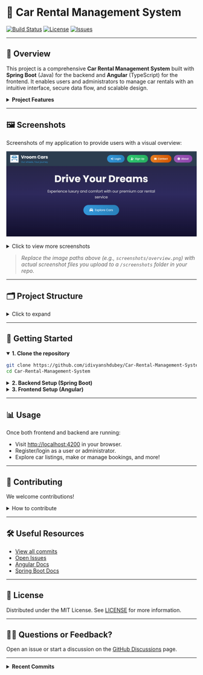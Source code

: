 # 🚗 Car Rental Management System

[![Build Status](https://img.shields.io/badge/build-passing-brightgreen)](https://github.com/idivyanshdubey/Car-Rental-Management-System/actions)
[![License](https://img.shields.io/github/license/idivyanshdubey/Car-Rental-Management-System)](LICENSE)
[![Issues](https://img.shields.io/github/issues/idivyanshdubey/Car-Rental-Management-System)](https://github.com/idivyanshdubey/Car-Rental-Management-System/issues)

---

## 📖 Overview

This project is a comprehensive **Car Rental Management System** built with **Spring Boot** (Java) for the backend and **Angular** (TypeScript) for the frontend. It enables users and administrators to manage car rentals with an intuitive interface, secure data flow, and scalable design.

<details>
<summary><strong>Project Features</strong></summary>

- 🚙 Efficient car rental management
- 🤝 User and admin roles
- 📆 Booking and availability tracking
- 💳 Secure payment integration (extensible)
- 📈 Analytics-ready backend
- 🌐 Responsive web interface
</details>

---

## 🖼️ Screenshots

Screenshots of my application to provide users with a visual overview:

<p align="center">
  <img src="home.png" alt="App Screenshot" width="600"/>
</p>

<details>
<summary>Click to view more screenshots</summary>

<p align="center">
  <img src="screenshots/login.png" alt="Login Page" width="400"/>
  <img src="screenshots/booking.png" alt="Booking Page" width="400"/>
</p>

</details>

> _Replace the image paths above (e.g., `screenshots/overview.png`) with actual screenshot files you upload to a `/screenshots` folder in your repo._

---

## 🗂️ Project Structure

<details>
<summary>Click to expand</summary>

```
Car-Rental-Management-System/
├── client/            # Angular frontend
│   └── ...
├── server/            # Spring Boot backend
│   └── ...
├── scripts/           # Shell scripts for automation/setup
├── README.md
└── ...
```
- **Java**: Backend logic and APIs
- **TypeScript**: Client-side scripting
- **HTML/SCSS**: Web UI and styling
- **Shell**: Automation scripts

</details>

---

## 🚀 Getting Started

<details open>
<summary><strong>1. Clone the repository</strong></summary>

```sh
git clone https://github.com/idivyanshdubey/Car-Rental-Management-System.git
cd Car-Rental-Management-System
```
</details>

<details>
<summary><strong>2. Backend Setup (Spring Boot)</strong></summary>

```sh
cd server
./mvnw spring-boot:run
```
_Note: Make sure you have Java 17+ and Maven installed._
</details>

<details>
<summary><strong>3. Frontend Setup (Angular)</strong></summary>

```sh
cd client
npm install
ng serve
```
_Note: Make sure you have Node.js and Angular CLI installed._
</details>

---

## 📊 Usage

Once both frontend and backend are running:

- Visit [http://localhost:4200](http://localhost:4200) in your browser.
- Register/login as a user or administrator.
- Explore car listings, make or manage bookings, and more!

---

## 🤝 Contributing

We welcome contributions!

<details>
<summary>How to contribute</summary>

1. Fork the repo and clone your fork.
2. Create a new branch: `git checkout -b feature/your-feature-name`
3. Make your changes and commit: `git commit -m "Describe your change"`
4. Push to your fork: `git push origin feature/your-feature-name`
5. Open a pull request and describe your contribution.

See [CONTRIBUTING.md](CONTRIBUTING.md) for more details.
</details>

---

## 🛠️ Useful Resources

- [View all commits](https://github.com/idivyanshdubey/Car-Rental-Management-System/commits/main)
- [Open Issues](https://github.com/idivyanshdubey/Car-Rental-Management-System/issues)
- [Angular Docs](https://angular.io/docs)
- [Spring Boot Docs](https://spring.io/projects/spring-boot)

---

## 📄 License

Distributed under the MIT License. See [LICENSE](LICENSE) for more information.

---

## 🙋‍♂️ Questions or Feedback?

Open an issue or start a discussion on the [GitHub Discussions](https://github.com/idivyanshdubey/Car-Rental-Management-System/discussions) page.

---

<details>
<summary><strong>Recent Commits</strong></summary>

- Update README.md by Divyansh Dubey
- Update add-car.component.html by Divyansh Dubey
- Test case passed by username

For more details, visit the [commits page](https://github.com/idivyanshdubey/Car-Rental-Management-System/commits/main).
</details>
